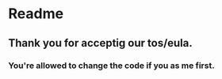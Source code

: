 # Readme
Thank you for acceptig our tos/eula.
------------------------------------

### You're allowed to change the code if you as me first.
